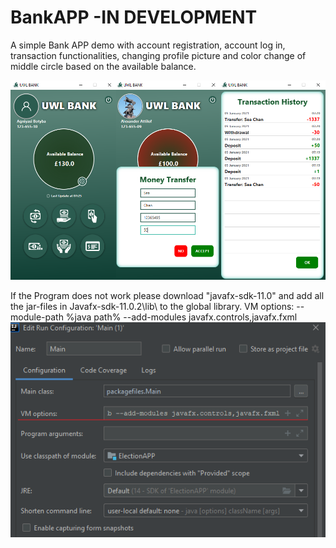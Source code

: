 # BankAPP -IN DEVELOPMENT
A simple Bank APP demo with account registration, account log in, transaction functionalities, changing profile picture
and color change of middle circle based on the available balance.

![Screenshot](src/main/resources/media/application_screenshot.PNG)

If the Program does not work please download "javafx-sdk-11.0" and add all the jar-files in
Javafx-sdk-11.0.2\lib\ to the global library.
VM options: --module-path %java path% --add-modules javafx.controls,javafx.fxml
![Screenshot](src/main/resources/media/fix_vm_options.png)


